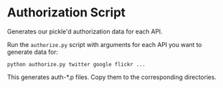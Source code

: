 # Authorization Script

Generates our pickle'd authorization data for each API.

Run the <code>authorize.py</code> script with arguments for each API you want to generate data for:

	python authorize.py twitter google flickr ...

This generates auth-*.p files. Copy them to the corresponding directories.
